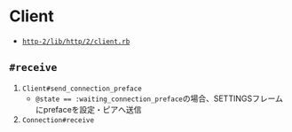 # Client
- [`http-2/lib/http/2/client.rb`](https://github.com/igrigorik/http-2/blob/master/lib/http/2/client.rb)

## `#receive`
1. `Client#send_connection_preface`
    - `@state == :waiting_connection_preface`の場合、SETTINGSフレームにprefaceを設定・ピアへ送信
2. `Connection#receive`
